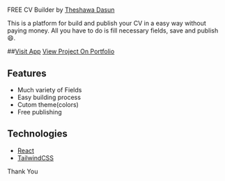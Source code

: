 # 
FREE CV Builder
by [Theshawa Dasun](https://theshawa.cf/)

This is a platform for build and publish your CV in a easy way without paying money. All you have to do is fill necessary fields, save and publish 😄.


##[Visit App](https://free-cvbuilder.web.app/)
[View Project On Portfolio](https://www.theshawa.cf/portfolio/free-cv-builder)


## Features

- Much variety of Fields
- Easy building process
- Cutom theme(colors)
- Free publishing


## Technologies

- [React](https://reactjs.org/)
- [TailwindCSS](https://tailwindcss.com/)



Thank You

